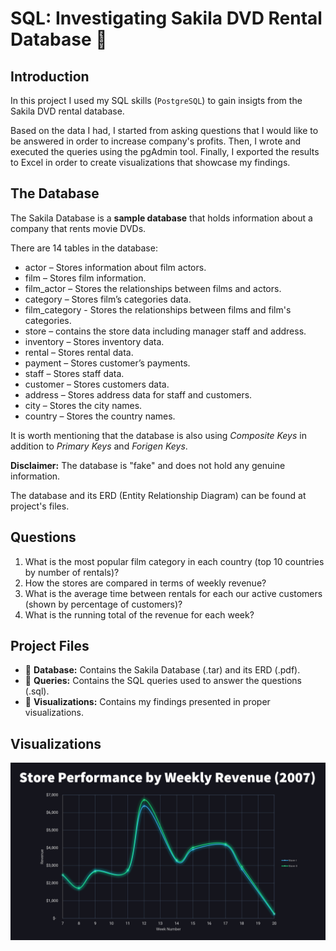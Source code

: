 # SQL: Investigating Sakila DVD Rental Database :dvd:

## Introduction
In this project I used my SQL skills (`PostgreSQL`) to gain insigts from the Sakila DVD rental database.

Based on the data I had, I started from asking questions that I would like to be answered in order to increase company's profits. Then, I wrote and executed the queries using the pgAdmin tool. Finally, I exported the results to Excel in order to create visualizations that showcase my findings.

## The Database
The Sakila Database is a **sample database** that holds information about a company that rents movie DVDs.

There are 14 tables in the database:

- actor – Stores information about film actors.
- film – Stores film information.
- film_actor – Stores the relationships between films and actors.
- category – Stores film’s categories data.
- film_category - Stores the relationships between films and film's categories.
- store – contains the store data including manager staff and address.
- inventory – Stores inventory data.
- rental – Stores rental data.
- payment – Stores customer’s payments.
- staff – Stores staff data.
- customer – Stores customers data.
- address – Stores address data for staff and customers.
- city – Stores the city names.
- country – Stores the country names.

It is worth mentioning that the database is also using *Composite Keys* in addition to *Primary Keys* and *Forigen Keys*.

**Disclaimer:** The database is "fake" and does not hold any genuine information.

The database and its ERD (Entity Relationship Diagram) can be found at project's files.

## Questions

1. What is the most popular film category in each country (top 10 countries by number of rentals)?
2. How the stores are compared in terms of weekly revenue?
3. What is the average time between rentals for each our active customers (shown by percentage of customers)? 
4. What is the running total of the revenue for each week?

## Project Files

- :file_folder: **Database:** Contains the Sakila Database (.tar) and its ERD (.pdf).
- :file_folder: **Queries:** Contains the SQL queries used to answer the questions (.sql).
- :file_folder: **Visualizations:** Contains my findings presented in proper visualizations.

## Visualizations
![Q2](https://github.com/EmanuelGabbay/sql-sakila/blob/112a11b7cb131f7e2d84c5c136fca5110b6b317d/Visualizations/Q2%20-%20Weekly%20Store%20Preformance.png)
